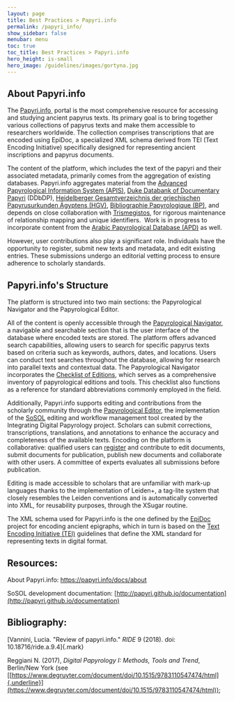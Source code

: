 ```yaml
---
layout: page
title: Best Practices > Papyri.info
permalink: /papyri_info/
show_sidebar: false
menubar: menu
toc: true
toc_title: Best Practices > Papyri.info
hero_height: is-small
hero_image: /guidelines/images/gortyna.jpg
---
```



## About Papyri.info

The [Papyri.info ](http://www.papyri.info/) portal is the
most comprehensive resource for accessing and studying ancient papyrus
texts. Its primary goal is to bring together various collections of
papyrus texts and make them accessible to researchers worldwide. The
collection comprises transcriptions that are encoded using EpiDoc, a
specialized XML schema derived from TEI (Text Encoding Initiative)
specifically designed for representing ancient inscriptions and papyrus
documents.

The content of the platform, which includes the text of the papyri and
their associated metadata, primarily comes from the aggregation of
existing databases. Papyri.info aggregates material from the [Advanced
Papyrological Information System
(APIS)](https://papyri.info/docs/apis), [Duke Databank of
Documentary
Papyri](http://papyri.info/ddbdp) (DDbDP), [Heidelberger
Gesamtverzeichnis der griechischen Papyrusurkunden
Ägyptens (HGV)](https://aquila.zaw.uni-heidelberg.de/start), [Bibliographie
Papyrologique (BP)](http://www.aere-egke.be/BP/), and
depends on close collaboration
with [Trismegistos](http://www.trismegistos.org/), for
rigorous maintenance of relationship mapping and unique identifiers.
 Work is in progress to incorporate content from the [Arabic
Papyrological
Database (APD)](https://www.apd.gwi.uni-muenchen.de/apd/project.jsp)
as well.

However, user contributions also play a significant role. Individuals
have the opportunity to register, submit new texts and metadata, and
edit existing entries. These submissions undergo an editorial vetting
process to ensure adherence to scholarly standards.

## Papyri.info's Structure

The platform is structured into two main sections: the Papyrological
Navigator and the Papyrological Editor.

All of the content is openly accessible through the [Papyrological
Navigator](https://papyri.info/search), a navigable and
searchable section that is the user interface of the database where
encoded texts are stored. The platform offers advanced search
capabilities, allowing users to search for specific papyrus texts based
on criteria such as keywords, authors, dates, and locations. Users can
conduct text searches throughout the database, allowing for research
into parallel texts and contextual data. The Papyrological Navigator
incorporates the [Checklist of
Editions](https://papyri.info/docs/checklist), which serves
as a comprehensive inventory of papyrological editions and tools. This
checklist also functions as a reference for standard abbreviations
commonly employed in the field.

Additionally, Papyri.info supports editing and contributions from the
scholarly community through the [Papyrological
Editor](http://papyri.info/editor), the implementation of
the [SoSOL](https://github.com/sosol/sosol) editing and
workflow management tool created by the Integrating Digital Papyrology
project. Scholars can submit corrections, transcriptions, translations,
and annotations to enhance the accuracy and completeness of the
available texts. Encoding on the platform is collaborative: qualified
users can
[register](https://papyri.info/editor/user/signin) and
contribute to edit documents, submit documents for publication, publish
new documents and collaborate with other users. A committee of experts
evaluates all submissions before publication.

Editing is made accessible to scholars that are unfamiliar with mark-up
languages thanks to the implementation of Leiden+, a tag-lite system
that closely resembles the Leiden conventions and is automatically
converted into XML, for reusability purposes, through the XSugar
routine.

The XML schema used for Papyri.info is the one defined by the
[EpiDoc](https://epidoc.stoa.org/gl/latest/intro-intro.html)
project for encoding ancient epigraphs, which in turn is based on the
[Text Encoding Initiative (TEI)](https://tei-c.org/)
guidelines that define the XML standard for representing texts in
digital format.

## Resources:

About Papyri.info: https://papyri.info/docs/about

SoSOL development
documentation: [http://papyri.github.io/documentation](http://papyri.github.io/documentation)

## Bibliography:

[Vannini, Lucia. \"Review of papyri.info.\" *RIDE* 9 (2018). doi:
10.18716/ride.a.9.4]{.mark}

Reggiani N. (2017), *Digital Papyrology I: Methods, Tools and Trend*,
Berlin/New York (see
[[https://www.degruyter.com/document/doi/10.1515/9783110547474/html]{.underline}](https://www.degruyter.com/document/doi/10.1515/9783110547474/html));
